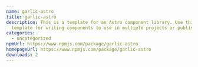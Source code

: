 ```yaml
---
name: garlic-astro
title: garlic-astro
description: This is a template for an Astro component library. Use this
  template for writing components to use in multiple projects or publish to NPM.
categories:
  - uncategorized
npmUrl: https://www.npmjs.com/package/garlic-astro
homepageUrl: https://www.npmjs.com/package/garlic-astro
downloads: 2
---
```

